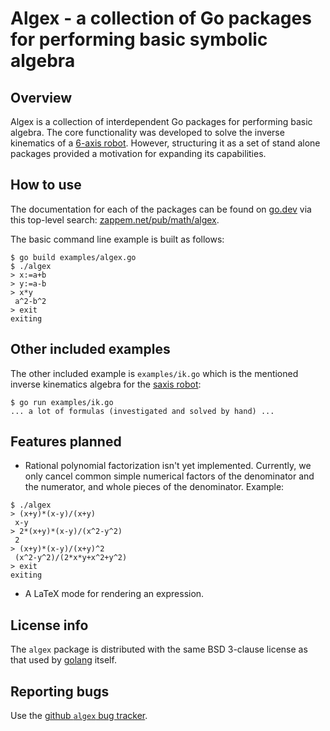 # Algex - a collection of Go packages for performing basic symbolic algebra

## Overview

Algex is a collection of interdependent Go packages for performing
basic algebra. The core functionality was developed to solve the
inverse kinematics of a [6-axis
robot](https://github.com/tinkerator/saxis). However, structuring it
as a set of stand alone packages provided a motivation for expanding
its capabilities.

## How to use

The documentation for each of the packages can be found on
[go.dev](https://go.dev) via this top-level search:
[zappem.net/pub/math/algex](https://pkg.go.dev/zappem.net/pub/math/algex).

The basic command line example is built as follows:
```
$ go build examples/algex.go
$ ./algex
> x:=a+b
> y:=a-b
> x*y
 a^2-b^2
> exit
exiting
```

## Other included examples

The other included example is `examples/ik.go` which is the mentioned
inverse kinematics algebra for the [saxis
robot](https://github.com/tinkerator/saxis):
```
$ go run examples/ik.go
... a lot of formulas (investigated and solved by hand) ...
```

## Features planned

- Rational polynomial factorization isn't yet implemented. Currently, we
only cancel common simple numerical factors of the denominator and the
numerator, and whole pieces of the denominator. Example:
```
$ ./algex
> (x+y)*(x-y)/(x+y)
 x-y
> 2*(x+y)*(x-y)/(x^2-y^2)
 2
> (x+y)*(x-y)/(x+y)^2
 (x^2-y^2)/(2*x*y+x^2+y^2)
> exit
exiting
```
- A LaTeX mode for rendering an expression.

## License info

The `algex` package is distributed with the same BSD 3-clause license
as that used by [golang](https://golang.org/LICENSE) itself.

## Reporting bugs

Use the [github `algex` bug
tracker](https://github.com/tinkerator/algex/issues).
